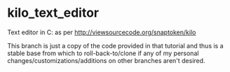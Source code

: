 # kilo_text_editor
Text editor in C: as per http://viewsourcecode.org/snaptoken/kilo<br>
<p>This branch is just a copy of the code provided in that tutorial and thus is a stable base from which to roll-back-to/clone if any of my personal changes/customizations/additions on other branches aren't desired.</p>
